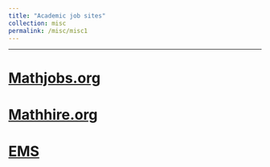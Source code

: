 ```yaml
---
title: "Academic job sites"
collection: misc
permalink: /misc/misc1
---
```


---


[Mathjobs.org](https://www.mathjobs.org/jobs?joblist-0-3---0-pt--)
======

[Mathhire.org](https://mathhire.org/jobs/academia)
======

[EMS](https://euromathsoc.org/jobs)
======
   
